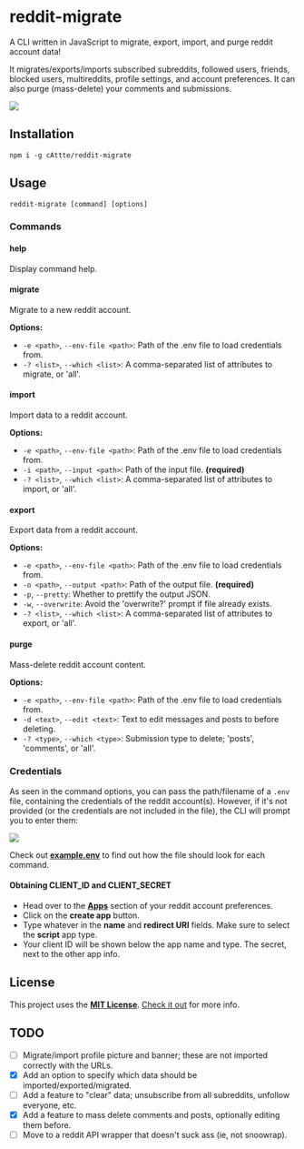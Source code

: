 # reddit-migrate

A CLI written in JavaScript to migrate, export, import, and purge reddit account data!

It migrates/exports/imports subscribed subreddits, followed users, friends, blocked users, multireddits, profile settings, and account preferences. It can also purge (mass-delete) your comments and submissions.

![][term-migrate]

## Installation

    npm i -g cAttte/reddit-migrate

## Usage

    reddit-migrate [command] [options]

### Commands

#### help

Display command help.

#### migrate

Migrate to a new reddit account.

**Options:**

-   `-e <path>`, `--env-file <path>`: Path of the .env file to load credentials from.
-   `-? <list>`, `--which <list>`: A comma-separated list of attributes to migrate, or 'all'.

#### import

Import data to a reddit account.

**Options:**

-   `-e <path>`, `--env-file <path>`: Path of the .env file to load credentials from.
-   `-i <path>`, `--input <path>`: Path of the input file. **(required)**
-   `-? <list>`, `--which <list>`: A comma-separated list of attributes to import, or 'all'.

#### export

Export data from a reddit account.

**Options:**

-   `-e <path>`, `--env-file <path>`: Path of the .env file to load credentials from.
-   `-o <path>`, `--output <path>`: Path of the output file. **(required)**
-   `-p`, `--pretty`: Whether to prettify the output JSON.
-   `-w`, `--overwrite`: Avoid the 'overwrite?' prompt if file already exists.
-   `-? <list>`, `--which <list>`: A comma-separated list of attributes to export, or 'all'.

#### purge

Mass-delete reddit account content.

**Options:**

-   `-e <path>`, `--env-file <path>`: Path of the .env file to load credentials from.
-   `-d <text>`, `--edit <text>`: Text to edit messages and posts to before deleting.
-   `-? <type>`, `--which <type>`: Submission type to delete; 'posts', 'comments', or 'all'.

### Credentials

As seen in the command options, you can pass the path/filename of a `.env` file, containing the credentials of the reddit account(s). However, if it's not provided (or the credentials are not included in the file), the CLI will prompt you to enter them:

![][term-credentials]

Check out [**example.env**][example-env] to find out how the file should look for each command.

#### Obtaining CLIENT_ID and CLIENT_SECRET

-   Head over to the [**Apps**][apps] section of your reddit account preferences.
-   Click on the **create app** button.
-   Type whatever in the **name** and **redirect URI** fields. Make sure to select the **script** app type.
-   Your client ID will be shown below the app name and type. The secret, next to the other app info.

## License

This project uses the [**MIT License**][mit-license]. [Check it out][license-md] for more info.

## TODO

-   [ ] Migrate/import profile picture and banner; these are not imported correctly with the URLs.
-   [x] Add an option to specify which data should be imported/exported/migrated.
-   [ ] Add a feature to "clear" data; unsubscribe from all subreddits, unfollow everyone, etc.
-   [x] Add a feature to mass delete comments and posts, optionally editing them before.
-   [ ] Move to a reddit API wrapper that doesn't suck ass (ie, not snoowrap).

<!-- References -->

[example-env]: https://github.com/cAttte/reddit-migrate/blob/master/example.env
[apps]: https://www.reddit.com/prefs/apps
[mit-license]: https://en.wikipedia.org/wiki/MIT_License
[license-md]: https://github.com/cAttte/reddit-migrate/blob/master/LICENSE.md
[term-migrate]: https://raw.githubusercontent.com/cAttte/reddit-migrate/master/terminal/migrate.svg
[term-credentials]: https://raw.githubusercontent.com/cAttte/reddit-migrate/master/terminal/credentials.svg
